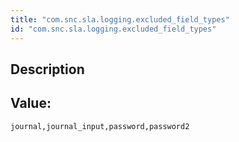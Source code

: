 ```yaml
---
title: "com.snc.sla.logging.excluded_field_types"
id: "com.snc.sla.logging.excluded_field_types"
---
```

## Description



## Value: 
```
journal,journal_input,password,password2
```